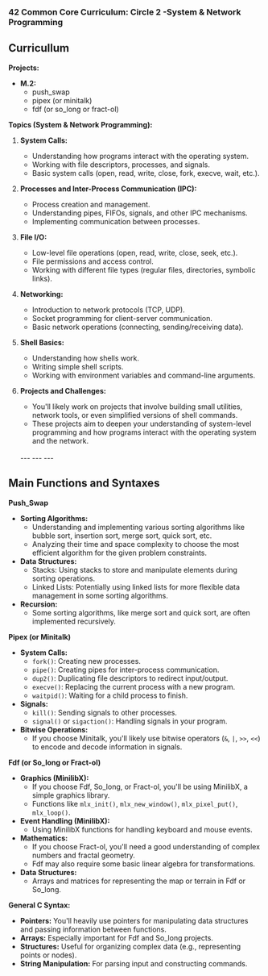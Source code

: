 ### 42 Common Core Curriculum: Circle 2 -System & Network Programming

## Curricullum
**Projects:**

* **M.2:**
    * push_swap
    * pipex (or minitalk)
    * fdf (or so_long or fract-ol)

**Topics (System & Network Programming):**

1.  **System Calls:**
    *   Understanding how programs interact with the operating system.
    *   Working with file descriptors, processes, and signals.
    *   Basic system calls (open, read, write, close, fork, execve, wait, etc.).

2.  **Processes and Inter-Process Communication (IPC):**
    *   Process creation and management.
    *   Understanding pipes, FIFOs, signals, and other IPC mechanisms.
    *   Implementing communication between processes.

3.  **File I/O:**
    *   Low-level file operations (open, read, write, close, seek, etc.).
    *   File permissions and access control.
    *   Working with different file types (regular files, directories, symbolic links).

4.  **Networking:**
    *   Introduction to network protocols (TCP, UDP).
    *   Socket programming for client-server communication.
    *   Basic network operations (connecting, sending/receiving data).

5.  **Shell Basics:**
    *   Understanding how shells work.
    *   Writing simple shell scripts.
    *   Working with environment variables and command-line arguments.

6.  **Projects and Challenges:**
    *   You'll likely work on projects that involve building small utilities, network tools, or even simplified versions of shell commands.
    *   These projects aim to deepen your understanding of system-level programming and how programs interact with the operating system and the network.  
	<br>
	---
	---
	---
	<br>

## Main Functions and Syntaxes

**Push_Swap**

*   **Sorting Algorithms:**
    *   Understanding and implementing various sorting algorithms like bubble sort, insertion sort, merge sort, quick sort, etc.
    *   Analyzing their time and space complexity to choose the most efficient algorithm for the given problem constraints.
*   **Data Structures:**
    *   Stacks: Using stacks to store and manipulate elements during sorting operations.
    *   Linked Lists: Potentially using linked lists for more flexible data management in some sorting algorithms.
*   **Recursion:**
    *   Some sorting algorithms, like merge sort and quick sort, are often implemented recursively.

**Pipex (or Minitalk)**

*   **System Calls:**
    *   `fork()`: Creating new processes.
    *   `pipe()`: Creating pipes for inter-process communication.
    *   `dup2()`: Duplicating file descriptors to redirect input/output.
    *   `execve()`: Replacing the current process with a new program.
    *   `waitpid()`: Waiting for a child process to finish.
*   **Signals:**
    *   `kill()`: Sending signals to other processes.
    *   `signal()` or `sigaction()`: Handling signals in your program.
*   **Bitwise Operations:**
    *   If you choose Minitalk, you'll likely use bitwise operators (`&`, `|`, `>>`, `<<`) to encode and decode information in signals.

**Fdf (or So_long or Fract-ol)**

*   **Graphics (MinilibX):**
    *   If you choose Fdf, So_long, or Fract-ol, you'll be using MinilibX, a simple graphics library.
    *   Functions like `mlx_init()`, `mlx_new_window()`, `mlx_pixel_put()`, `mlx_loop()`.
*   **Event Handling (MinilibX):**
    *   Using MinilibX functions for handling keyboard and mouse events.
*   **Mathematics:**
    *   If you choose Fract-ol, you'll need a good understanding of complex numbers and fractal geometry.
    *   Fdf may also require some basic linear algebra for transformations.
*   **Data Structures:**
    *   Arrays and matrices for representing the map or terrain in Fdf or So_long.

**General C Syntax:**

*   **Pointers:**  You'll heavily use pointers for manipulating data structures and passing information between functions.
*   **Arrays:**  Especially important for Fdf and So_long projects.
*   **Structures:** Useful for organizing complex data (e.g., representing points or nodes).
*   **String Manipulation:** For parsing input and constructing commands.


